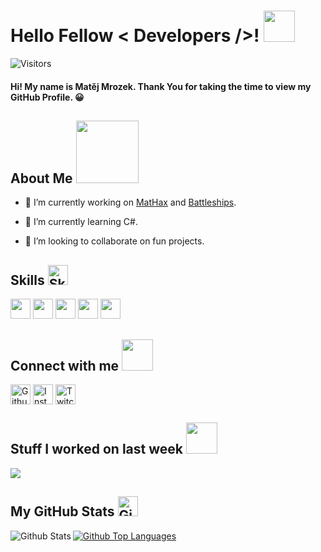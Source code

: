 <div id="title">
<h1>Hello Fellow < Developers />! <img src="https://raw.githubusercontent.com/rahulbanerjee26/githubProfileReadmeGenerator/main/gifs/wave.gif" width="50px" height="50px"></h1>
</div>

<div id="visitors">

![Visitors](https://visitor-badge.glitch.me/badge?page_id=MatejMrozek.MatejMrozek)

</div>

<div id="welcome">
<h4>Hi! My name is Matěj Mrozek. Thank You for taking the time to view my GitHub Profile. 😀</h4>
</div>

<div id="about-me">
<h2>About Me <img src="https://raw.githubusercontent.com/rahulbanerjee26/githubProfileReadmeGenerator/main/gifs/eatSleepCodeRepeat.gif" width="100px" height="100px"></h2>

- 🔭 I’m currently working on <a href="https://mathaxclient.xyz">MatHax</a> and <a href="https://github.com/MatejMrozek/Battleships">Battleships</a>.

- 🌱 I’m currently learning C#.

- 👯 I’m looking to collaborate on fun projects.
</div>

<div id="skills">
<h2>Skills <img alt="Skills" src="https://raw.githubusercontent.com/rahulbanerjee26/githubProfileReadmeGenerator/main/gifs/code.gif" width="32px" height="32px"></h2>
<a href="https://github.com/MatejMrozek?tab=repositories&q=&type=&language=java&sort="><img width ="32px" height="32px" src="https://raw.githubusercontent.com/rahulbanerjee26/githubAboutMeGenerator/main/icons/java.svg"></a>
<a href="https://github.com/MatejMrozek?tab=repositories&q=&type=&language=cpp&sort="><img width ="32px" height="32px" src="https://raw.githubusercontent.com/rahulbanerjee26/githubAboutMeGenerator/main/icons/cpp.svg"></a>
<a href="https://github.com/MatejMrozek?tab=repositories&q=&type=&language=csharp&sort="><img width ="32px" height="32px" src="https://raw.githubusercontent.com/rahulbanerjee26/githubAboutMeGenerator/main/icons/csharp.svg"></a>
<a href="https://github.com/MatejMrozek?tab=repositories&q=&type=&language=html&sort="><img width ="32px" height="32px" src="https://raw.githubusercontent.com/rahulbanerjee26/githubAboutMeGenerator/main/icons/html.svg"></a>
<a href="https://github.com/MatejMrozek?tab=repositories&q=&type=&language=css&sort="><img width ="32px" height="32px" src="https://raw.githubusercontent.com/rahulbanerjee26/githubAboutMeGenerator/main/icons/css.svg"></a>
</div>

<div id="socials">
<h2>Connect with me <img src='https://raw.githubusercontent.com/rahulbanerjee26/githubProfileReadmeGenerator/main/gifs/handShake.gif' width="50px" height="50px"></h2>
<a href="https://www.github.com/MatejMrozek"><img width="32px" align="center" alt="Github" src="https://raw.githubusercontent.com/rahulbanerjee26/githubAboutMeGenerator/main/icons/github.svg"></a>
<a href="https://www.instagram.com/matej_mrozek"><img width="32px" align="center" alt="Instagram" src="https://raw.githubusercontent.com/rahulbanerjee26/githubAboutMeGenerator/main/icons/instagram.svg"></a>
<a href="https://www.twitch.tv/Matejko06"><img width="32px" align="center" alt="Twitch" src="https://raw.githubusercontent.com/rahulbanerjee26/githubAboutMeGenerator/main/icons/twitch.svg"></a>
</div>

<div id="activity">
<h2>Stuff I worked on last week <img src="https://raw.githubusercontent.com/rahulbanerjee26/githubProfileReadmeGenerator/main/gifs/needABreak.gif" width="50px" height="50px"></h2>
<a href="https://github.com/anuraghazra/github-readme-stats">
<img align="center" src="https://github-readme-stats.vercel.app/api/wakatime?username=@MatejMrozek&compact=True"/>
</a>
</div>

<div id="stats">
<h2>My GitHub Stats <img alt="Github" src="https://raw.githubusercontent.com/rahulbanerjee26/githubProfileReadmeGenerator/main/gifs/github.gif" width="32px" height="32px"></h2>

<a href="https://github.com/anuraghazra/github-readme-stats">
<img align="left" alt="Github Stats" src="https://github-readme-stats.vercel.app/api?username=MatejMrozek&count_private=true&show_icons=true&theme=default"></a>
<a href="https://github.com/anuraghazra/convoychat"><img align="center" alt="Github Top Languages" src="https://github-readme-stats.vercel.app/api/top-langs/?username=MatejMrozek&theme=default"></a>
</div>
